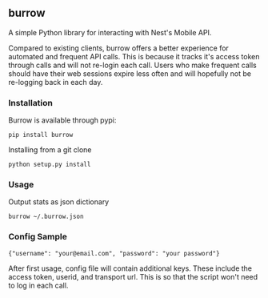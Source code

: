 ## burrow ##

A simple Python library for interacting with Nest's Mobile API.

Compared to existing clients, burrow offers a better experience for automated
and frequent API calls. This is because it tracks it's access token through
calls and will not re-login each call. Users who make frequent calls should
have their web sessions expire less often and will hopefully not be re-logging
back in each day.


### Installation ###

Burrow is available through pypi:

    pip install burrow

Installing from a git clone

    python setup.py install

### Usage ###

Output stats as json dictionary

    burrow ~/.burrow.json


### Config Sample ###

    {"username": "your@email.com", "password": "your password"}

After first usage, config file will contain additional keys. These include
the access token, userid, and transport url. This is so that the script won't
need to log in each call.
